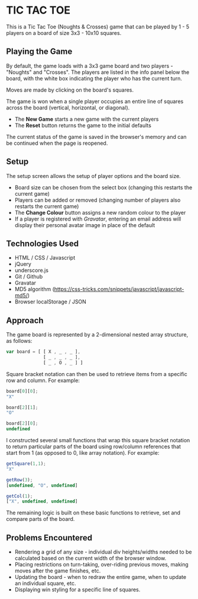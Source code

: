 # TIC TAC TOE
This is a Tic Tac Toe (Noughts & Crosses) game that can be played by 1 - 5 players on a board of size 3x3 - 10x10 squares.

## Playing the Game
By default, the game loads with a 3x3 game board and two players - "Noughts" and "Crosses". The players are listed in the info panel below the board, with the white box indicating the player who has the current turn.

Moves are made by clicking on the board's squares.

The game is won when a single player occupies an entire line of squares across the board (vertical, horizontal, or diagonal).

- The __New Game__ starts a new game with the current players
- The __Reset__ button returns the game to the initial defaults

The current status of the game is saved in the browser's memory and can be continued when the page is reopened.

## Setup
The setup screen allows the setup of player options and the board size.
- Board size can be chosen from the select box (changing this restarts the current game)
- Players can be added or removed (changing number of players also restarts the current game)
- The __Change Colour__ button assigns a new random colour to the player
- If a player is registered with *Gravatar*, entering an email address will display their personal avatar image in place of the default

## Technologies Used
- HTML / CSS / Javascript
- jQuery
- underscore.js
- Git / Github
- Gravatar
- MD5 algorithm (https://css-tricks.com/snippets/javascript/javascript-md5/)
- Browser localStorage / JSON

## Approach
The game board is represented by a 2-dimensional nested array structure, as follows:

```javascript
var board = [ [ X , _ , _ ],
              [ _ , _ , _ ],
              [ _ , O , _ ] ]
```
Square bracket notation can then be used to retrieve items from a specific row and column. For example:  

```javascript
board[0][0];
"X"

board[2][1];
"O"

board[2][0];
undefined
```

I constructed several small functions that wrap this square bracket notation to return particular parts of the board using row/column references that start from 1 (as opposed to 0, like array notation). For example:

```javascript
getSquare(1,1);
"X"

getRow(3);
[undefined, "O", undefined]

getCol(1);
["X", undefined, undefined]
```

The remaining logic is built on these basic functions to retrieve, set and compare parts of the board.

## Problems Encountered

- Rendering a grid of any size - individual div heights/widths needed to be calculated based on the current width of the browser window.
- Placing restrictions on turn-taking, over-riding previous moves, making moves after the game finishes, etc.
- Updating the board - when to redraw the entire game, when to update an individual square, etc.
- Displaying win styling for a specific line of squares. 
